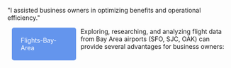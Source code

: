 
"I assisted business owners in optimizing benefits and operational efficiency."


<div style="display: flex;">
    <div style="flex: 30%; padding: 0 10px;">
        <a href="https://chloe-ltran.github.io/flights-Bay-Area/" style="background-color: #6495ED; color: #ffffff; padding: 20px; border-radius: 5px; text-decoration: none; display: inline-block;">Flights-Bay-Area</a>
    </div>
    <div style="flex: 70%;">
        Exploring, researching, and analyzing flight data from Bay Area airports (SFO, SJC, OAK) can provide several advantages for business owners:
    </div>
</div>

<br>


<br>
